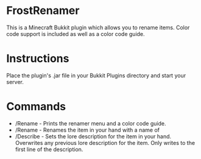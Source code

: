 FrostRenamer
===========
This is a Minecraft Bukkit plugin which allows you to rename items.  Color code support is included as well as a color code guide.                                                                                                                                 

Instructions
===========
Place the plugin's .jar file in your Bukkit Plugins directory and start your server.


Commands
===========
* /Rename - Prints the renamer menu and a color code guide.
* /Rename <New Name> - Renames the item in your hand with a name of <New Name>
* /Describe <New Description> - Sets the lore description for the item in your hand. Overwrites any previous lore description for the item. Only writes to the first line of the description.
